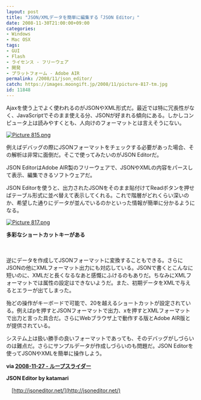 ```yaml
---
layout: post
title: "JSON/XMLデータを簡単に編集する「JSON Editor」"
date: 2008-11-30T21:00:00+09:00
categories:
- Windows
- Mac OSX
tags: 
- GUI
- Flash
- ライセンス - フリーウェア
- 開発
- プラットフォーム - Adobe AIR
permalink: /2008/11/json_editor/
catch: https://images.moongift.jp/2008/11/picture-817-tm.jpg
id: 11848
---
```

Ajaxを使う上でよく使われるのがJSONやXML形式だ。最近では特に冗長性がなく、JavaScriptでそのまま使える分、JSONが好まれる傾向にある。しかしコンピュータ上は読みやすくとも、人向けのフォーマットとは言えそうにない。

  

[![Picture 815.png](https://images.moongift.jp/2008/11/picture-815-tm.jpg)](https://images.moongift.jp/2008/11/picture-815.png)

  

例えばデバッグの際にJSONフォーマットをチェックする必要があった場合、その解析は非常に面倒だ。そこで使ってみたいのがJSON Editorだ。

  

JSON EditorはAdobe AIR製のフリーウェアで、JSONやXMLの内容をパースして表示、編集できるソフトウェアだ。

  
  
<!--more-->  

JSON Editorを使うと、出力されたJSONをそのまま貼付けてReadボタンを押せばテーブル形式に並べ替えて表示してくれる。これで階層がどれくらい深いのか、希望した通りにデータが並んでいるのかといった情報が簡単に分かるようになる。

  

[![Picture 817.png](https://images.moongift.jp/2008/11/picture-817-tm.jpg)](https://images.moongift.jp/2008/11/picture-817.png)  
  
**多彩なショートカットキーがある**

  

　

  

逆にデータを作成してJSONフォーマットに変換することもできる。さらにJSONの他にXMLフォーマット出力にも対応している。JSONで書くとこんなに短いのに、XMLだと長くなるなあと感慨にふけるのもありだ。ちなみにXMLフォーマットでは属性の設定はできないようだ。また、初期データをXMLで与えるとエラーが出てしまった。

  

殆どの操作がキーボードで可能で、20を越えるショートカットが設定されている。例えばpを押すとJSONフォーマットで出力、xを押すとXMLフォーマットで出力と言った具合だ。さらにWebブラウザ上で動作する版とAdobe AIR版とが提供されている。

  

システム上は扱い勝手の良いフォーマットであっても、そのデバッグがしづらいのは難点だ。さらにサンプルデータが作成しづらいのも問題だ。JSON Editorを使ってJSONやXMLを簡単に操作しよう。

  

**via [2008-11-27 - ループスライダー](http://d.hatena.ne.jp/nyubachi/20081127)**

  

**JSON Editor by katamari**  
  
　[http://jsoneditor.net/](http://jsoneditor.net/)

  
